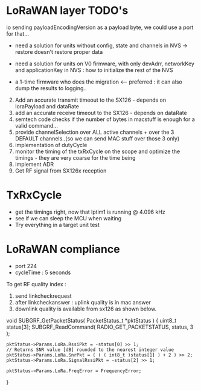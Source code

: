 # LoRaWAN layer TODO's

io sending payloadEncodingVersion as a payload byte, we could use a port for that...

* need a solution for units without config, state and channels in NVS -> restore doesn't restore proper data

* need a solution for units on V0 firmware, with only devAdrr, networkKey and applicationKey in NVS : how to initialize the rest of the NVS
 - a 1-time firmware who does the migration <-- preferred : it can also dump the results to logging..
 

2. Add an accurate transmit timeout to the SX126 - depends on loraPayload and dataRate
3. add an accurate receive timeout to the SX126 - depends on dataRate
5. semtech code checks if the number of bytes in macstuff is enough for a valid command...
5. provide channelSelection over ALL active channels + over the 3 DEFAULT channels..(so we can send MAC stuff over those 3 only)
6. implementation of dutyCycle
7. monitor the timing of the txRxCycle on the scope and optimize the timings - they are very coarse for the time being
8. implement ADR
9. Get RF signal from SX126x reception

# TxRxCycle 
* get the timings right, now that lptim1 is running @ 4.096 kHz
* see if we can sleep the MCU when waiting
* Try everything in a target unit test

# LoRaWAN compliance
* port 224
* cycleTime : 5 seconds


To get RF quality index : 
1. send linkcheckrequest
2. after linkcheckanswer : uplink quality is in mac answer
3. downlink quality is available from sx126 as shown below.

void SUBGRF_GetPacketStatus( PacketStatus_t *pktStatus )
{
    uint8_t status[3];
    SUBGRF_ReadCommand( RADIO_GET_PACKETSTATUS, status, 3 );

    pktStatus->Params.LoRa.RssiPkt = -status[0] >> 1;
    // Returns SNR value [dB] rounded to the nearest integer value
    pktStatus->Params.LoRa.SnrPkt = ( ( ( int8_t )status[1] ) + 2 ) >> 2;
    pktStatus->Params.LoRa.SignalRssiPkt = -status[2] >> 1;

    pktStatus->Params.LoRa.FreqError = FrequencyError;

}


